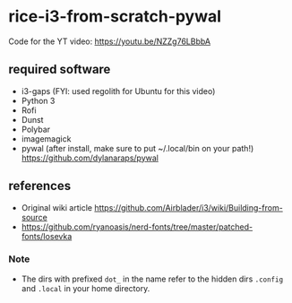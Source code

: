 # rice-i3-from-scratch-pywal
Code for the YT video: https://youtu.be/NZZg76LBbbA

## required software
- i3-gaps (FYI: used regolith for Ubuntu for this video)
- Python 3
- Rofi 
- Dunst 
- Polybar 
- imagemagick
- pywal (after install, make sure to put ~/.local/bin on your path!) https://github.com/dylanaraps/pywal

## references 
- Original wiki article https://github.com/Airblader/i3/wiki/Building-from-source
- https://github.com/ryanoasis/nerd-fonts/tree/master/patched-fonts/Iosevka

### Note
- The dirs with prefixed ```dot_``` in the name refer to the hidden dirs ```.config``` and  ```.local``` in your home directory.

